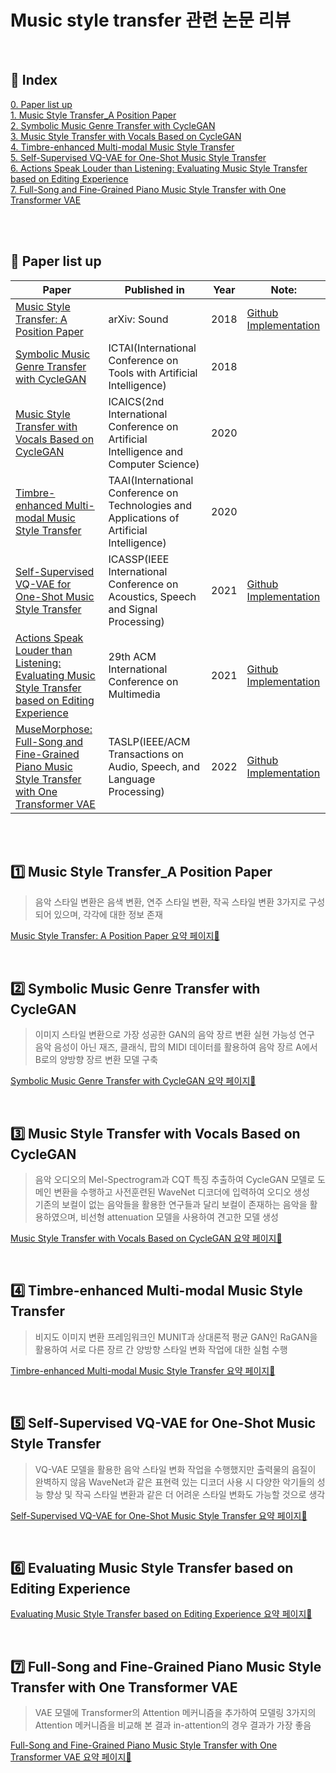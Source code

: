 # Music style transfer 관련 논문 리뷰  
<br/>

## 📌 Index
[0. Paper list up](#📃-Paper-list-up)  
[1. Music Style Transfer_A Position Paper](#1️⃣-Music-Style-Transfer_A-Position-Paper)  
[2. Symbolic Music Genre Transfer with CycleGAN](#2️⃣-Symbolic-Music-Genre-Transfer-with-CycleGAN)  
[3. Music Style Transfer with Vocals Based on CycleGAN](#3️⃣-Music-Style-Transfer-with-Vocals-Based-on-CycleGAN)  
[4. Timbre-enhanced Multi-modal Music Style Transfer](#4️⃣-Timbre-enhanced-Multi-modal-Music-Style-Transfer)  
[5. Self-Supervised VQ-VAE for One-Shot Music Style Transfer](#5️⃣-Self-Supervised-VQ-VAE-for-One-Shot-Music-Style-Transfer)  
[6. Actions Speak Louder than Listening: Evaluating Music Style Transfer based on Editing Experience](#6️⃣-Evaluating-Music-Style-Transfer-based-on-Editing-Experience)  
[7. Full-Song and Fine-Grained Piano Music Style Transfer with One Transformer VAE](#6️⃣-Full-Song-and-Fine-Grained-Piano-Music-Style-Transfer-with-One-Transformer-VAE)  
  
<br/><br/>
  
  
## 📃 Paper list up
|Paper|Published in|Year|Note:|
|------|---|:--:|---|
|[Music Style Transfer: A Position Paper](https://arxiv.org/pdf/1803.06841.pdf)|arXiv: Sound|2018|[Github Implementation](https://github.com/ChienYuLu/Play-As-You-Like-Timbre-Enhanced-Multi-modal-Music-Style-Transfer)|
|[Symbolic Music Genre Transfer with CycleGAN](https://arxiv.org/pdf/1809.07575.pdf)|ICTAI(International Conference on Tools with Artificial Intelligence)|2018||
|[Music Style Transfer with Vocals Based on CycleGAN](https://iopscience.iop.org/article/10.1088/1742-6596/1631/1/012039)|ICAICS(2nd International Conference on Artificial Intelligence and Computer Science)|2020||
|[Timbre-enhanced Multi-modal Music Style Transfer](https://arxiv.org/pdf/1811.12214.pdf)|TAAI(International Conference on Technologies and Applications of Artificial Intelligence)|2020||
|[Self-Supervised VQ-VAE for One-Shot Music Style Transfer](https://arxiv.org/pdf/2102.05749)|ICASSP(IEEE International Conference on Acoustics, Speech and Signal Processing)|2021|[Github Implementation](https://github.com/cifkao/ss-vq-vae)|
|[Actions Speak Louder than Listening: Evaluating Music Style Transfer based on Editing Experience](https://arxiv.org/pdf/2110.12855)|29th ACM International Conference on Multimedia|2021|[Github Implementation](https://github.com/s603122001/Bidirectional-Music-Style-Transformer)|
|[MuseMorphose: Full-Song and Fine-Grained Piano Music Style Transfer with One Transformer VAE](https://arxiv.org/pdf/2105.04090)|TASLP(IEEE/ACM Transactions on Audio, Speech, and Language Processing)|2022|[Github Implementation](https://github.com/YatingMusic/MuseMorphose)|


<br/><br/>
  
  
## 1️⃣ Music Style Transfer_A Position Paper
> 음악 스타일 변환은 음색 변환, 연주 스타일 변환, 작곡 스타일 변환 3가지로 구성되어 있으며, 각각에 대한 정보 존재  

[Music Style Transfer: A Position Paper 요약 페이지🔎](https://github.com/Hyeji-Jo/Papers-related-to-the-Music-Style-Transfer/blob/d57a25cfe7b6e00b6e90725ed08f14ccb54fe108/Music%20Style%20Transfer%3A%20A%20Position%20Paper_Summary.md)
  
<br/>

## 2️⃣ Symbolic Music Genre Transfer with CycleGAN
> 이미지 스타일 변환으로 가장 성공한 GAN의 음악 장르 변환 실현 가능성 연구  
> 음악 음성이 아닌 재즈, 클래식, 팝의 MIDI 데이터를 활용하여 음악 장르 A에서 B로의 양방향 장르 변환 모델 구축

[Symbolic Music Genre Transfer with CycleGAN 요약 페이지🔎](https://github.com/Hyeji-Jo/Papers-related-to-the-Music-Style-Transfer/blob/d57a25cfe7b6e00b6e90725ed08f14ccb54fe108/Symbolic%20Music%20Genre%20Transfer%20with%20CycleGAN_Summary.md)  

<br/>

## 3️⃣ Music Style Transfer with Vocals Based on CycleGAN
> 음악 오디오의 Mel-Spectrogram과 CQT 특징 추출하여 CycleGAN 모델로 도메인 변환을 수행하고 사전훈련된 WaveNet 디코더에 입력하여 오디오 생성  
> 기존의 보컬이 없는 음악들을 활용한 연구들과 달리 보컬이 존재하는 음악을 활용하였으며, 비선형 attenuation 모델을 사용하여 견고한 모델 생성  

[Music Style Transfer with Vocals Based on CycleGAN 요약 페이지🔎](https://github.com/Hyeji-Jo/Papers-related-to-the-Music-Style-Transfer/blob/f731efab8428b3ad09808a4a92f457e66b8b471d/Music%20Style%20Transfer%20with%20Vocals%20Based%20on%20CycleGAN_Summary.md)   

<br/>
  
## 4️⃣ Timbre-enhanced Multi-modal Music Style Transfer
> 비지도 이미지 변환 프레임워크인 MUNIT과 상대론적 평균 GAN인 RaGAN을 활용하여 서로 다른 장르 간 양방향 스타일 변화 작업에 대한 실험 수행  

[Timbre-enhanced Multi-modal Music Style Transfer 요약 페이지🔎](https://github.com/Hyeji-Jo/Papers-related-to-the-Music-Style-Transfer/blob/d57a25cfe7b6e00b6e90725ed08f14ccb54fe108/Play%20as%20You%20Like%3A%20Timbre-Enhanced%20Multi-Modal%20Music%20Style%20Transfer_%20Summary.md)  

<br/>
  
## 5️⃣ Self-Supervised VQ-VAE for One-Shot Music Style Transfer
> VQ-VAE 모델을 활용한 음악 스타일 변화 작업을 수행했지만 출력물의 음질이 완벽하지 않음
> WaveNet과 같은 표현력 있는 디코더 사용 시 다양한 악기들의 성능 향상 및 작곡 스타일 변환과 같은 더 어려운 스타일 변화도 가능할 것으로 생각

[Self-Supervised VQ-VAE for One-Shot Music Style Transfer 요약 페이지🔎](https://github.com/Hyeji-Jo/Papers-related-to-the-Music-Style-Transfer/blob/main/Self-Supervised%20VQ-VAE%20for%20One-Shot%20Music%20Style%20Transfer_Summary.md)  

<br/>
  
## 6️⃣ Evaluating Music Style Transfer based on Editing Experience
> 

[Evaluating Music Style Transfer based on Editing Experience 요약 페이지🔎]()  

<br/>
  
## 7️⃣ Full-Song and Fine-Grained Piano Music Style Transfer with One Transformer VAE  
> VAE 모델에 Transformer의 Attention 메커니즘을 추가하여 모델링
> 3가지의 Attention 메커니즘을 비교해 본 결과 in-attention의 경우 결과가 가장 좋음

[Full-Song and Fine-Grained Piano Music Style Transfer with One Transformer VAE 요약 페이지🔎](https://github.com/Hyeji-Jo/Papers-related-to-the-Music-Style-Transfer/blob/main/Full-Song%20and%20Fine-Grained%20Piano%20Music%20Style%20Transfer%20with%20One%20Transformer%20VAE_Summary.md)  

<br/>
